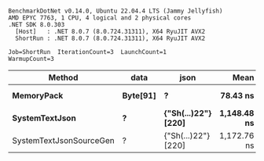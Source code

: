 ```

BenchmarkDotNet v0.14.0, Ubuntu 22.04.4 LTS (Jammy Jellyfish)
AMD EPYC 7763, 1 CPU, 4 logical and 2 physical cores
.NET SDK 8.0.303
  [Host]   : .NET 8.0.7 (8.0.724.31311), X64 RyuJIT AVX2
  ShortRun : .NET 8.0.7 (8.0.724.31311), X64 RyuJIT AVX2

Job=ShortRun  IterationCount=3  LaunchCount=1  
WarmupCount=3  

```
| Method                  | data     | json                | Mean        | Error     | StdDev   | Min         | Max         | Gen0   | Allocated |
|------------------------ |--------- |-------------------- |------------:|----------:|---------:|------------:|------------:|-------:|----------:|
| **MemoryPack**              | **Byte[91]** | **?**                   |    **78.43 ns** |  **4.131 ns** | **0.226 ns** |    **78.21 ns** |    **78.66 ns** | **0.0019** |     **168 B** |
| **SystemTextJson**          | **?**        | **{&quot;Sh(...)22&quot;} [220]** | **1,148.48 ns** | **47.048 ns** | **2.579 ns** | **1,146.57 ns** | **1,151.41 ns** | **0.0019** |     **168 B** |
| SystemTextJsonSourceGen | ?        | {&quot;Sh(...)22&quot;} [220] | 1,172.76 ns | 68.661 ns | 3.764 ns | 1,169.26 ns | 1,176.74 ns | 0.0019 |     168 B |
